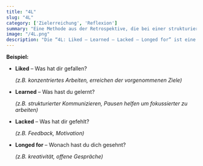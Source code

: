 ```yaml
---
title: "4L"
slug: "4L"
category: ['Zielerreichung', 'Reflexion']
summary: "Eine Methode aus der Retrospektive, die bei einer strukturierten Reflexion über Erfahrungen, Erfolge und Defizite hilft."
image: "/4L.png"
description: "Die “4L: Liked – Learned – Lacked – Longed for” ist eine Methode aus der Retrospektive und dient zur strukturierten Reflexion über Erfahrungen, Erfolge und Defizite. Sie fördert Kommunikation, Wertschätzung und kritisches Denken und eignet sich dabei für die Selbstreflexion, sowie zur Review von Team- oder Gruppenarbeiten."
---
```


**Beispiel:**

- **Liked** – Was hat dir gefallen?

    *(z.B. konzentriertes Arbeiten, erreichen der vorgenommenen Ziele)*
    
- **Learned** – Was hast du gelernt?
    
    *(z.B. strukturierter Kommunizieren, Pausen helfen um fokussierter zu arbeiten)*
    
- **Lacked** – Was hat dir gefehlt?
    
    *(z.B. Feedback, Motivation)*
    
- **Longed for** – Wonach hast du dich gesehnt?
    
    *(z.B. kreativität, offene Gespräche)*